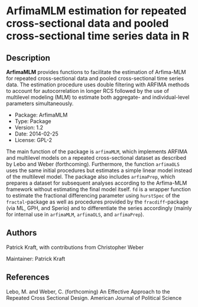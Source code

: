 ArfimaMLM estimation for repeated cross-sectional data and pooled cross-sectional time series data in R
=======================================================================================================

Description
-----------
**ArfimaMLM** provides functions to facilitate the estimation of Arfima-MLM for repeated cross-sectional data and pooled cross-sectional time series data. The estimation procedure uses double filtering with ARFIMA methods to account for autocorrelation in longer RCS followed by the use of multilevel modeling (MLM) to estimate both aggregate- and individual-level parameters simultaneously.

* Package: ArfimaMLM
* Type: Package
* Version: 1.2
* Date: 2014-02-25
* License: GPL-2

The main function of the package is `arfimaMLM`, which implements ARFIMA and multilevel models on a repeated cross-sectional dataset as described by Lebo and Weber (forthcoming). Furthermore, the function `arfimaOLS` uses the same initial procedures but estimates a simple linear model instead of the multilevel model. The package also includes `arfimaPrep`, which prepares a dataset for subsequent analyses according to the Arfima-MLM framework without estimating the final model itself. `fd` is a wrapper function to estimate the fractional differencing parameter using `hurstSpec` of the `fractal`-package as well as procedures provided by the `fracdiff`-package (via ML, GPH, and Sperio) and to differentiate the series accordingly (mainly for internal use in `arfimaMLM`, `arfimaOLS`, and `arfimaPrep`).


Authors
-------
Patrick Kraft, with contributions from Christopher Weber

Maintainer: Patrick Kraft 


References
----------
Lebo, M. and Weber, C. (forthcoming) An Effective Approach to the Repeated Cross Sectional Design. American Journal of Political Science
